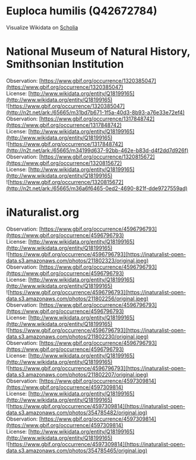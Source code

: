 
Euploca humilis (Q42672784)
===========================
  
Visualize Wikidata on [Scholia](https://scholia.toolforge.org/taxon/Q42672784)
# National Museum of Natural History, Smithsonian Institution
  
Observation: [https://www.gbif.org/occurrence/1320385047](https://www.gbif.org/occurrence/1320385047)  
License: [http://www.wikidata.org/entity/Q18199165](http://www.wikidata.org/entity/Q18199165)  
![https://www.gbif.org/occurrence/1320385047](http://n2t.net/ark:/65665/m31bd7b671-1f5a-40d3-8b93-a76e33e72ef4)  
Observation: [https://www.gbif.org/occurrence/1317848742](https://www.gbif.org/occurrence/1317848742)  
License: [http://www.wikidata.org/entity/Q18199165](http://www.wikidata.org/entity/Q18199165)  
![https://www.gbif.org/occurrence/1317848742](http://n2t.net/ark:/65665/m34199d637-92bb-462e-b83d-d4f2dd7d926f)  
Observation: [https://www.gbif.org/occurrence/1320815672](https://www.gbif.org/occurrence/1320815672)  
License: [http://www.wikidata.org/entity/Q18199165](http://www.wikidata.org/entity/Q18199165)  
![https://www.gbif.org/occurrence/1320815672](http://n2t.net/ark:/65665/m36a6f6465-0ed2-4690-821f-dde9727559ad)
# iNaturalist.org
  
Observation: [https://www.gbif.org/occurrence/4596796793](https://www.gbif.org/occurrence/4596796793)  
License: [http://www.wikidata.org/entity/Q18199165](http://www.wikidata.org/entity/Q18199165)  
![https://www.gbif.org/occurrence/4596796793](https://inaturalist-open-data.s3.amazonaws.com/photos/211802323/original.jpeg)  
Observation: [https://www.gbif.org/occurrence/4596796793](https://www.gbif.org/occurrence/4596796793)  
License: [http://www.wikidata.org/entity/Q18199165](http://www.wikidata.org/entity/Q18199165)  
![https://www.gbif.org/occurrence/4596796793](https://inaturalist-open-data.s3.amazonaws.com/photos/211802256/original.jpeg)  
Observation: [https://www.gbif.org/occurrence/4596796793](https://www.gbif.org/occurrence/4596796793)  
License: [http://www.wikidata.org/entity/Q18199165](http://www.wikidata.org/entity/Q18199165)  
![https://www.gbif.org/occurrence/4596796793](https://inaturalist-open-data.s3.amazonaws.com/photos/211802230/original.jpeg)  
Observation: [https://www.gbif.org/occurrence/4596796793](https://www.gbif.org/occurrence/4596796793)  
License: [http://www.wikidata.org/entity/Q18199165](http://www.wikidata.org/entity/Q18199165)  
![https://www.gbif.org/occurrence/4596796793](https://inaturalist-open-data.s3.amazonaws.com/photos/211802207/original.jpeg)  
Observation: [https://www.gbif.org/occurrence/4597309814](https://www.gbif.org/occurrence/4597309814)  
License: [http://www.wikidata.org/entity/Q18199165](http://www.wikidata.org/entity/Q18199165)  
![https://www.gbif.org/occurrence/4597309814](https://inaturalist-open-data.s3.amazonaws.com/photos/354785482/original.jpg)  
Observation: [https://www.gbif.org/occurrence/4597309814](https://www.gbif.org/occurrence/4597309814)  
License: [http://www.wikidata.org/entity/Q18199165](http://www.wikidata.org/entity/Q18199165)  
![https://www.gbif.org/occurrence/4597309814](https://inaturalist-open-data.s3.amazonaws.com/photos/354785465/original.jpg)